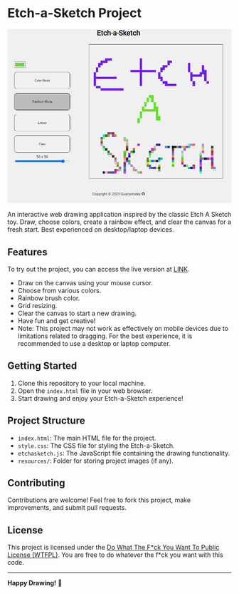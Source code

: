 # Etch-a-Sketch Project

![Etch-a-Sketch](resources/demo.png)

An interactive web drawing application inspired by the classic Etch A Sketch toy. Draw, choose colors, create a rainbow effect, and clear the canvas for a fresh start. Best experienced on desktop/laptop devices.

## Features

To try out the project, you can access the live version at [LINK](https://guacamoley.github.io/etch-a-sketch/).

- Draw on the canvas using your mouse cursor.
- Choose from various colors.
- Rainbow brush color.
- Grid resizing.
- Clear the canvas to start a new drawing.
- Have fun and get creative!
- Note: This project may not work as effectively on mobile devices due to limitations related to dragging. For the best experience, it is recommended to use a desktop or laptop computer.

## Getting Started

1. Clone this repository to your local machine.
2. Open the `index.html` file in your web browser.
3. Start drawing and enjoy your Etch-a-Sketch experience!

## Project Structure

- `index.html`: The main HTML file for the project.
- `style.css`: The CSS file for styling the Etch-a-Sketch.
- `etchasketch.js`: The JavaScript file containing the drawing functionality.
- `resources/`: Folder for storing project images (if any).

## Contributing

Contributions are welcome! Feel free to fork this project, make improvements, and submit pull requests.

## License

This project is licensed under the [Do What The F\*ck You Want To Public License (WTFPL)](LICENSE). You are free to do whatever the f\*ck you want with this code.

---

**Happy Drawing!** 🎨
